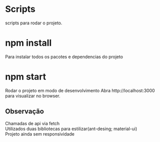 # Scripts
scripts para rodar o projeto.

<h1>npm install</h1>
Para instalar todos os pacotes e dependencias do projeto

<h1>npm start</h1>
Rodar o projeto em modo de desenvolvimento
Abra http://localhost:3000 para visualizar no browser.

## Observação 
Chamadas de api via fetch<br> 
Utilizados duas bibliotecas para estilizar(ant-desing; material-ui)<br>
Projeto ainda sem responsividade
